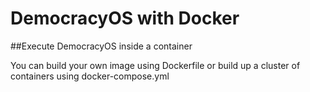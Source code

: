 # DemocracyOS with Docker

##Execute DemocracyOS inside a container

You can build your own image using Dockerfile or build up a cluster of containers using docker-compose.yml

